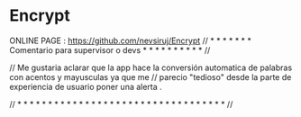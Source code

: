 # Encrypt
ONLINE PAGE : https://github.com/nevsiruj/Encrypt
// * * * * * * * Comentario para supervisor o devs * * * * * * * * * * // 

// Me gustaria aclarar que la app hace la conversión automatica de palabras con acentos y mayusculas ya que me
// parecio "tedioso" desde la parte de experiencia de usuario poner una alerta .

// * * * * * * * * * * * * * * * * * * * * * * * * * * * * * * * * * * // 
